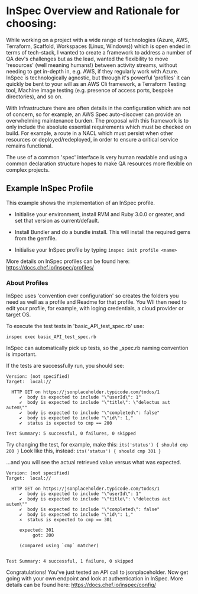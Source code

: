 # InSpec Overview and Rationale for choosing:

While working on a project with a wide range of technologies (Azure, AWS, Terraform, Scaffold, Workspaces (Linux, Windows)) which is open ended in terms of tech-stack, I wanted to create a framework to address a number of QA dev's challenges but as the lead, wanted the flexibility to move 'resources' (well meaning humans!) between
activity streams, without needing to get in-depth in, e.g. AWS, if they regularly work with Azure.  InSpec is
technologically agnostic, but through it's powerful 'profiles' it can quickly be bent to your will as an AWS Cli framework, a Terraform Testing tool, Machine image testing
(e.g. presence of access ports, bespoke directories), and so on.

With Infrastructure there are often details in the 
configuration which are not of concern, so for example, an AWS Spec auto-discover can provide an overwhelming maintenance burden.  The proposal with this framework 
is to only include the absolute essential requirements which must be checked on build.  For example, a route in a NACL which must persist when other resources or 
deployed/redeployed, in order to ensure a critical service remains functional.

The use of a common 'spec' interface is very human readable and using a common declaration structure hopes to make QA resources more flexible on complex projects.

## Example InSpec Profile

This example shows the implementation of an InSpec profile.

- Initialise your environment, install RVM and Ruby 3.0.0 or greater, and set that version as current/default.

- Install Bundler and do a bundle install.  This will install the required gems from the gemfile.

- Initialise your InSpec profile by typing ```inspec init profile <name>```

More details on InSpec profiles can be found here: https://docs.chef.io/inspec/profiles/

### About Profiles

InSpec uses 'convention over configuration' so creates the folders you need as well as a profile and Readme for that profile.
You Wll then need to edit your profile, for example, with loging credentials, a cloud provider or target OS.

To execute the test tests in 'basic_API_test_spec.rb' use: 

```inspec exec basic_API_test_spec.rb```

InSpec can automatically pick up tests, so the _spec.rb naming convention is important.

If the tests are successfully run, you should see:

```Profile: tests from basic_API_test_spec.rb (tests from basic_API_test_spec.rb)
Version: (not specified)
Target:  local://

  HTTP GET on https://jsonplaceholder.typicode.com/todos/1
     ✔  body is expected to include "\"userId\": 1"
     ✔  body is expected to include "\"title\": \"delectus aut autem\""
     ✔  body is expected to include "\"completed\": false"
     ✔  body is expected to include "\"id\": 1,"
     ✔  status is expected to cmp == 200

Test Summary: 5 successful, 0 failures, 0 skipped
```

Try changing the test, for example, make this:
```its('status') { should cmp 200 }```
Look like this, instead:
```its('status') { should cmp 301 }```

...and you will see the actual retrieved value versus what was expected.

```Profile: tests from basic_API_test_spec.rb (tests from basic_API_test_spec.rb)
Version: (not specified)
Target:  local://

  HTTP GET on https://jsonplaceholder.typicode.com/todos/1
     ✔  body is expected to include "\"userId\": 1"
     ✔  body is expected to include "\"title\": \"delectus aut autem\""
     ✔  body is expected to include "\"completed\": false"
     ✔  body is expected to include "\"id\": 1,"
     ×  status is expected to cmp == 301
     
     expected: 301
          got: 200
     
     (compared using `cmp` matcher)


Test Summary: 4 successful, 1 failure, 0 skipped
```

Congratulations!  You've just tested an API call to jsonplaceholder.  Now get going with your own endpoint and look at authentication in InSpec. More details can be found here: https://docs.chef.io/inspec/config/




